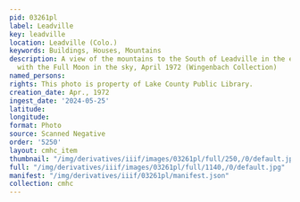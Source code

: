 ```yaml
---
pid: 03261pl
label: Leadville
key: leadville
location: Leadville (Colo.)
keywords: Buildings, Houses, Mountains
description: A view of the mountains to the South of Leadville in the early morning
  with the Full Moon in the sky, April 1972 (Wingenbach Collection)
named_persons: 
rights: This photo is property of Lake County Public Library.
creation_date: Apr., 1972
ingest_date: '2024-05-25'
latitude: 
longitude: 
format: Photo
source: Scanned Negative
order: '5250'
layout: cmhc_item
thumbnail: "/img/derivatives/iiif/images/03261pl/full/250,/0/default.jpg"
full: "/img/derivatives/iiif/images/03261pl/full/1140,/0/default.jpg"
manifest: "/img/derivatives/iiif/03261pl/manifest.json"
collection: cmhc
---
```

